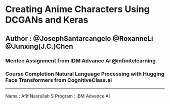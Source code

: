 # Creating Anime Characters Using DCGANs and Keras
## Author : @JosephSantarcangelo @RoxanneLi @Junxing(J.C.)Chen

### Mentee Assignment from IDM Advance AI @infinitelearning
### Course Completion Natural Language Processing with Hugging Face Transformers from CognitiveClass.ai
---

Nama : Afif Nasrullah S
Program : IBM Advance AI
